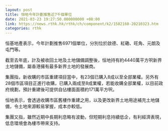 ```yaml
---
layout: post
title: 恒地今年計劃推售近7千個單位
date: 2021-03-23 19:27:50.000000000 +08:00
link: https://news.rthk.hk/rthk/ch/component/k2/1582160-20210323.htm
categories: rthk
---
```


恒基地產表示，今年計劃推售6971個單位，分別位於啟德、紅磡、旺角、元朗及屯門等。

截至去年底，計及被收回土地及土地儲備調整後，恒地持有約4440萬平方呎新界土地儲備，屬香港擁有最多新界土地的發展商。

集團指，新收購的市區重建項目當中，有23個已購入8成以至全部業權。另外有28個市區項目正進行收購，已購入兩成至8成業權，若能收購全部業權，以目前政府規劃，預計重建後可提供自佔樓面面積約171萬平方呎。

恒地表示，會透過收購市區舊樓作重建之用，以及更改新界土地用途補充土地儲備，令土地來源較易掌握，成本亦較低。

集團又指，雖然近期中長期利息略有波動，但短期利息持續低企，有利經濟表現，低息環境會為樓市帶來支持。
